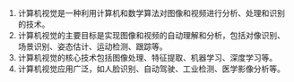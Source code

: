 1. 计算机视觉是一种利用计算机和数学算法对图像和视频进行分析、处理和识别的技术。
2. 计算机视觉的主要目标是实现图像和视频的自动理解和分析，包括对像识别、场景识别、姿态估计、运动检测、跟踪等。
3. 计算机视觉的核心技术包括图像处理、特征提取、机器学习、深度学习等。
4. 计算机视觉应用广泛，如人脸识别、自动驾驶、工业检测、医学影像分析等。